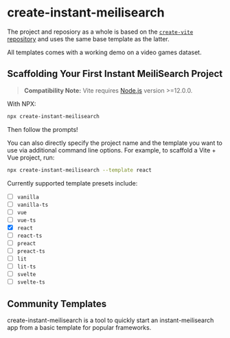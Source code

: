 # create-instant-meilisearch

The project and reposiory as a whole is based on the [`create-vite` repository](https://github.com/vitejs/vite/tree/main/packages/create-vite) and uses the same base template as the latter.

All templates comes with a working demo on a video games dataset.

## Scaffolding Your First Instant MeiliSearch Project

> **Compatibility Note:**
> Vite requires [Node.js](https://nodejs.org/en/) version >=12.0.0.

With NPX:

```bash
npx create-instant-meilisearch
```

Then follow the prompts!

You can also directly specify the project name and the template you want to use via additional command line options. For example, to scaffold a Vite + Vue project, run:

```bash
npx create-instant-meilisearch --template react
```

Currently supported template presets include:

- [ ] `vanilla`
- [ ] `vanilla-ts`
- [ ] `vue`
- [ ] `vue-ts`
- [x] `react`
- [ ] `react-ts`
- [ ] `preact`
- [ ] `preact-ts`
- [ ] `lit`
- [ ] `lit-ts`
- [ ] `svelte`
- [ ] `svelte-ts`

## Community Templates

create-instant-meilisearch is a tool to quickly start an instant-meilisearch app from a basic template for popular frameworks.
